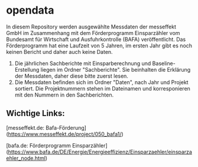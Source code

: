# opendata

In diesem Repository werden ausgewählte Messdaten der messeffekt GmbH im Zusammenhang mit dem Förderprogramm Einsparzähler vom Bundesamt für Wirtschaft und Ausfuhrkontrolle (BAFA) veröffentlicht.
Das Förderprogramm hat eine Laufzeit von 5 Jahren, im ersten Jahr gibt es noch keinen Bericht und daher auch keine Daten.

1) Die jährlichen Sachberichte mit Einsparberechnung und Baseline-Erstellung liegen im Ordner "Sachberichte". Sie beinhalten die Erklärung der Messdaten, daher diese bitte zuerst lesen.
2) Die Messdaten befinden sich im Ordner "Daten", nach Jahr und Projekt sortiert. Die Projektnummern stehen im Dateinamen und korresponieren mit den Nummern in den Sachberichten.


## Wichtige Links:

[messeffekt.de: Bafa-Förderung] (https://www.messeffekt.de/project/050_bafa1/)

[bafa.de: Förderprogramm Einsparzähler] (https://www.bafa.de/DE/Energie/Energieeffizienz/Einsparzaehler/einsparzaehler_node.html)
